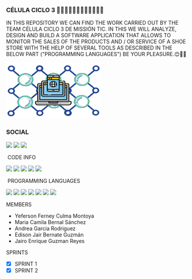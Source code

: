 ### CÉLULA CICLO 3 🦠👩‍💻🧑‍💻👨‍💻👩‍💻👨‍💻🦠

IN THIS REPOSITORY WE CAN FIND THE WORK CARRIED OUT BY THE TEAM CÉLULA CICLO 3 DE MISSIÓN TIC. IN THIS WE WILL ANALYZE, DESIGN AND BUILD A SOFTWARE APPLICATION THAT ALLOWS TO MONITOR THE SALES OF THE PRODUCTS AND / OR SERVICE OF A SHOE STORE WITH THE HELP OF SEVERAL TOOLS AS DESCRIBED IN THE BELOW PART ("PROGRAMMING LANGUAGES") BE YOUR PLEASURE.😊🐱‍💻 

![](IMAGE/LogoGrupo.png)

<h3>SOCIAL</h3>

![](https://img.shields.io/github/stars/yeferfer/Udea-Grupo-Celula-Ciclo3?style=social) ![](https://img.shields.io/github/forks/yeferfer/Udea-Grupo-Celula-Ciclo3?style=social) ![](https://img.shields.io/github/watchers/yeferfer/Udea-Grupo-Celula-Ciclo3?style=social)

![]()
CODE INFO

![](https://img.shields.io/github/issues-pr/yeferfer/Udea-Grupo-Celula-Ciclo3) ![](https://img.shields.io/github/commit-activity/w/yeferfer/Udea-Grupo-Celula-Ciclo3?color=blue) ![](https://img.shields.io/github/last-commit/yeferfer/Udea-Grupo-Celula-Ciclo3?color=blue) ![](https://img.shields.io/github/contributors/yeferfer/Udea-Grupo-Celula-Ciclo3?color=orange) ![](https://img.shields.io/github/contributors-anon/yeferfer/Udea-Grupo-Celula-Ciclo3?color=orange&label=anonymous%20contributors)

![]()
PROGRAMMING LANGUAGES

![](https://img.shields.io/static/v1?label=HTML&message=v5&color=orange&style=for-the-badge&logo=html5) ![](https://img.shields.io/static/v1?label=CSS&message=v3&color=blue&style=for-the-badge&logo=css3) ![](https://img.shields.io/static/v1?label=JAVASCRIPT&message=v1.4&color=yellow&style=for-the-badge&logo=javascript) ![](https://img.shields.io/static/v1?label=MONGOBD&message=v4.0.8&color=green&style=for-the-badge&logo=mongodb) ![](https://img.shields.io/static/v1?label=REACTJS&message=v16.9.0&color=blue&style=for-the-badge&logo=react) ![](https://img.shields.io/static/v1?label=TYPESCRIPT&message=v4.4.3&color=blue&style=for-the-badge&logo=typescript)  ![](https://img.shields.io/static/v1?label=NODE.JS&message=v14.15.4&color=green&style=for-the-badge&logo=node.js)

MEMBERS
- Yeferson Ferney Culma Montoya
- Maria Camila Bernal Sánchez
- Andrea Garcia Rodriguez
- Edison Jair Bernate Guzmán
- Jairo Enrique Guzman Reyes


SPRINTS

- [x] SPRINT 1
- [x] SPRINT 2
